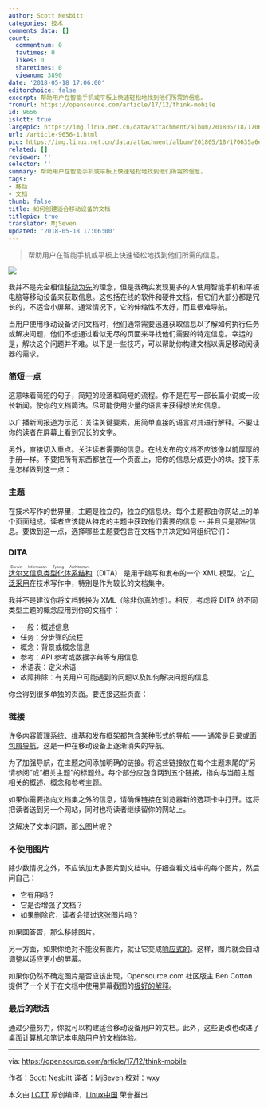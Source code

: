 ```yaml
---
author: Scott Nesbitt
categories: 技术
comments_data: []
count:
  commentnum: 0
  favtimes: 0
  likes: 0
  sharetimes: 0
  viewnum: 3890
date: '2018-05-18 17:06:00'
editorchoice: false
excerpt: 帮助用户在智能手机或平板上快速轻松地找到他们所需的信息。
fromurl: https://opensource.com/article/17/12/think-mobile
id: 9656
islctt: true
largepic: https://img.linux.net.cn/data/attachment/album/201805/18/170635a6e756r5evz033sv.jpg
url: /article-9656-1.html
pic: https://img.linux.net.cn/data/attachment/album/201805/18/170635a6e756r5evz033sv.jpg.thumb.jpg
related: []
reviewer: ''
selector: ''
summary: 帮助用户在智能手机或平板上快速轻松地找到他们所需的信息。
tags:
- 移动
- 文档
thumb: false
title: 如何创建适合移动设备的文档
titlepic: true
translator: MjSeven
updated: '2018-05-18 17:06:00'
---
```



> 
> 帮助用户在智能手机或平板上快速轻松地找到他们所需的信息。
> 
> 
> 


![](/data/attachment/album/201805/18/170635a6e756r5evz033sv.jpg)


我并不是完全相信[移动为先](https://www.uxmatters.com/mt/archives/2012/03/mobile-first-what-does-it-mean.php)的理念，但是我确实发现更多的人使用智能手机和平板电脑等移动设备来获取信息。这包括在线的软件和硬件文档，但它们大部分都是冗长的，不适合小屏幕。通常情况下，它的伸缩性不太好，而且很难导航。


当用户使用移动设备访问文档时，他们通常需要迅速获取信息以了解如何执行任务或解决问题，他们不想通过看似无尽的页面来寻找他们需要的特定信息。幸运的是，解决这个问题并不难。以下是一些技巧，可以帮助你构建文档以满足移动阅读器的需求。


### 简短一点


这意味着简短的句子，简短的段落和简短的流程。你不是在写一部长篇小说或一段长新闻。使你的文档简洁。尽可能使用少量的语言来获得想法和信息。


以广播新闻报道为示范：关注关键要素，用简单直接的语言对其进行解释。不要让你的读者在屏幕上看到冗长的文字。


另外，直接切入重点。关注读者需要的信息。在线发布的文档不应该像以前厚厚的手册一样。不要把所有东西都放在一个页面上，把你的信息分成更小的块。接下来是怎样做到这一点：


### 主题


在技术写作的世界里，主题是独立的，独立的信息块。每个主题都由你网站上的单个页面组成。读者应该能从特定的主题中获取他们需要的信息 -- 并且只是那些信息。要做到这一点，选择哪些主题要包含在文档中并决定如何组织它们：


### DITA


<ruby> <a href="https://en.wikipedia.org/wiki/Darwin_Information_Typing_Architecture">  达尔文信息类型化体系结构 </a> <rt>  Darwin Information Typing Architecture </rt></ruby> （DITA） 是用于编写和发布的一个 XML 模型。它[广泛采用](http://dita.xml.org/book/list-of-organizations-using-dita)在技术写作中，特别是作为较长的文档集中。


我并不是建议你将文档转换为 XML（除非你真的想）。相反，考虑将 DITA 的不同类型主题的概念应用到你的文档中：


* 一般：概述信息
* 任务：分步骤的流程
* 概念：背景或概念信息
* 参考：API 参考或数据字典等专用信息
* 术语表：定义术语
* 故障排除：有关用户可能遇到的问题以及如何解决问题的信息


你会得到很多单独的页面。要连接这些页面：


### 链接


许多内容管理系统、维基和发布框架都包含某种形式的导航 —— 通常是目录或[面包屑导航](https://en.wikipedia.org/wiki/Breadcrumb_(navigation))，这是一种在移动设备上逐渐消失的导航。


为了加强导航，在主题之间添加明确的链接。将这些链接放在每个主题末尾的“另请参阅”或“相关主题”的标题处。每个部分应包含两到五个链接，指向与当前主题相关的概述、概念和参考主题。


如果你需要指向文档集之外的信息，请确保链接在浏览器新的选项卡中打开。这将把读者送到另一个网站，同时也将读者继续留你的网站上。


这解决了文本问题，那么图片呢？


### 不使用图片


除少数情况之外，不应该加太多图片到文档中。仔细查看文档中的每个图片，然后问自己：


* 它有用吗？
* 它是否增强了文档？
* 如果删除它，读者会错过这张图片吗？


如果回答否，那么移除图片。


另一方面，如果你绝对不能没有图片，就让它变成[响应式的](https://en.wikipedia.org/wiki/Responsive_web_design)。这样，图片就会自动调整以适应更小的屏幕。


如果你仍然不确定图片是否应该出现，Opensource.com 社区版主 Ben Cotton 提供了一个关于在文档中使用屏幕截图的[极好的解释](https://opensource.com/business/15/9/when-does-your-documentation-need-screenshots)。


### 最后的想法


通过少量努力，你就可以构建适合移动设备用户的文档。此外，这些更改也改进了桌面计算机和笔记本电脑用户的文档体验。




---


via: <https://opensource.com/article/17/12/think-mobile>


作者：[Scott Nesbitt](https://opensource.com/users/chrisshort) 译者：[MjSeven](https://github.com/MjSeven) 校对：[wxy](https://github.com/wxy)


本文由 [LCTT](https://github.com/LCTT/TranslateProject) 原创编译，[Linux中国](https://linux.cn/) 荣誉推出